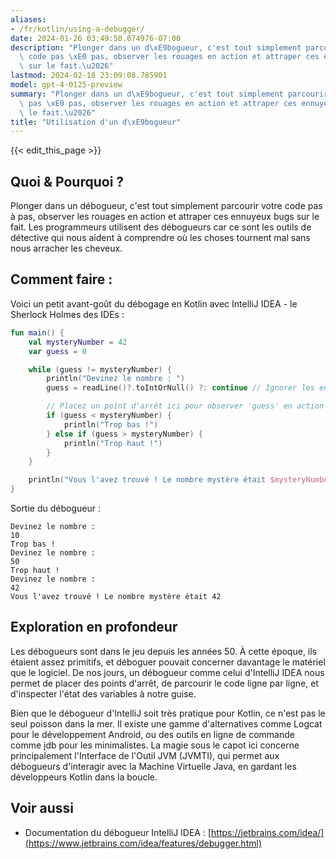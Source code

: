 ```yaml
---
aliases:
- /fr/kotlin/using-a-debugger/
date: 2024-01-26 03:49:50.074976-07:00
description: "Plonger dans un d\xE9bogueur, c'est tout simplement parcourir votre\
  \ code pas \xE0 pas, observer les rouages en action et attraper ces ennuyeux bugs\
  \ sur le fait.\u2026"
lastmod: 2024-02-18 23:09:08.785901
model: gpt-4-0125-preview
summary: "Plonger dans un d\xE9bogueur, c'est tout simplement parcourir votre code\
  \ pas \xE0 pas, observer les rouages en action et attraper ces ennuyeux bugs sur\
  \ le fait.\u2026"
title: "Utilisation d'un d\xE9bogueur"
---
```


{{< edit_this_page >}}

## Quoi & Pourquoi ?
Plonger dans un débogueur, c'est tout simplement parcourir votre code pas à pas, observer les rouages en action et attraper ces ennuyeux bugs sur le fait. Les programmeurs utilisent des débogueurs car ce sont les outils de détective qui nous aident à comprendre où les choses tournent mal sans nous arracher les cheveux.

## Comment faire :
Voici un petit avant-goût du débogage en Kotlin avec IntelliJ IDEA - le Sherlock Holmes des IDEs :

```kotlin
fun main() {
    val mysteryNumber = 42
    var guess = 0

    while (guess != mysteryNumber) {
        println("Devinez le nombre : ")
        guess = readLine()?.toIntOrNull() ?: continue // Ignorer les entrées incorrectes

        // Placez un point d'arrêt ici pour observer 'guess' en action
        if (guess < mysteryNumber) {
            println("Trop bas !")
        } else if (guess > mysteryNumber) {
            println("Trop haut !")
        }
    }

    println("Vous l'avez trouvé ! Le nombre mystère était $mysteryNumber")
}
```

Sortie du débogueur :
```
Devinez le nombre : 
10
Trop bas !
Devinez le nombre : 
50
Trop haut !
Devinez le nombre : 
42
Vous l'avez trouvé ! Le nombre mystère était 42
```

## Exploration en profondeur
Les débogueurs sont dans le jeu depuis les années 50. À cette époque, ils étaient assez primitifs, et déboguer pouvait concerner davantage le matériel que le logiciel. De nos jours, un débogueur comme celui d'IntelliJ IDEA nous permet de placer des points d'arrêt, de parcourir le code ligne par ligne, et d'inspecter l'état des variables à notre guise.

Bien que le débogueur d'IntelliJ soit très pratique pour Kotlin, ce n'est pas le seul poisson dans la mer. Il existe une gamme d'alternatives comme Logcat pour le développement Android, ou des outils en ligne de commande comme jdb pour les minimalistes. La magie sous le capot ici concerne principalement l'Interface de l'Outil JVM (JVMTI), qui permet aux débogueurs d'interagir avec la Machine Virtuelle Java, en gardant les développeurs Kotlin dans la boucle.

## Voir aussi
- Documentation du débogueur IntelliJ IDEA : [https://jetbrains.com/idea/](https://www.jetbrains.com/idea/features/debugger.html)
